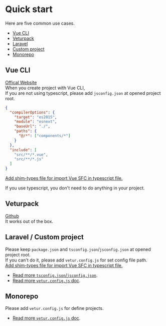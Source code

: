 # Quick start

Here are five common use cases.

- [Vue CLI](#vue-cli)
- [Veturpack]($veturpack)
- [Laravel](#laravel-custom-project)
- [Custom project](#laravel-custom-project)
- [Monorepo](#monorepo)

## Vue CLI
[Offical Website](https://cli.vuejs.org/)   
When you create project with Vue CLI,   
If you are not using typescript, please add `jsconfig.json` at opened project root.
```json
{
  "compilerOptions": {
    "target": "es2015",
    "module": "esnext",
    "baseUrl": "./",
    "paths": {
      "@/*": ["components/*"]
    }
  },
  "include": [
    "src/**/*.vue",
    "src/**/*.js"
  ]
}
```
[Add shim-types file for import Vue SFC in typescript file.](/docs/guide/setup.md#typescript)

If you use typescript, you don't need to do anything in your project.

## Veturpack
[Github](https://github.com/octref/veturpack)   
It works out of the box.

## Laravel / Custom project
Please keep `package.json` and `tsconfig.json`/`jsconfig.json` at opened project root.   
If you can't do it, please add `vetur.config.js` for set config file path.   
[Add shim-types file for import Vue SFC in typescript file.](/docs/guide/setup.md#typescript)

- [Read more `tsconfig.json`/`jsconfig.json`](/docs/guide/setup.md#project-setup).
- [Read more `vetur.config.js` doc](/docs/guide/setup.md#advanced).

## Monorepo
Please add `vetur.config.js` for define projects.

- [Read more `vetur.config.js` doc](/docs/guide/setup.md#advanced).
